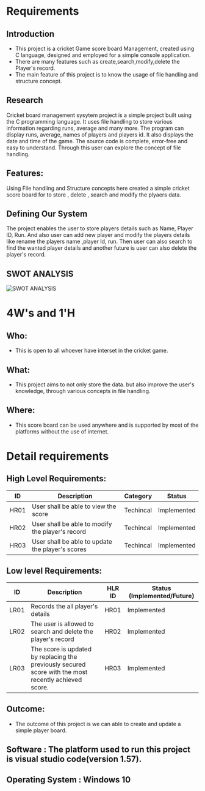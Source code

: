 # Requirements
## Introduction
 * This project is a cricket Game score board Management, created using C language, designed and employed for a simple console application.
 * There are many features such as create,search,modify,delete the Player's record.
 * The main feature of this project is to know the usage of file handling and structure concept.

## Research

Cricket board management sysytem  project is a simple project built using the C programming language. It uses file handling to store various information regarding runs, average and many more. The program can display runs, average, names of players and players id. It also displays the date and time of the game. The source code is complete, error-free and easy to understand. Through this user can explore the concept of file handling.


 ## Features:

Using File handling and Structure concepts here created a simple cricket score board for to store , delete , search and modify the plyaers data.

 
## Defining Our System

The project enables the user to store players details such as Name, Player ID, Run.
And also user can add new player and modify the  players details like rename the players name ,player Id, run. Then user can also search to find the wanted player details and another future is user can also delete the player's record.

## SWOT ANALYSIS
![SWOT ANALYSIS](https://github.com/12345292/Cricket-Board-Management-System/blob/main/1_Requirements/SWOT.png)

# 4W&#39;s and 1&#39;H

## Who:
* This is open to all whoever have interset in the cricket game.

## What:
* This project aims to not only store the data. but also improve the user's knowledge, through various concepts in file handling.
 
## Where:
* This score board  can be used anywhere and is supported by most of the platforms without the use of internet.

# Detail requirements

## High Level Requirements: 
| ID | Description | Category | Status | 
| ----- | ----- | ------- | ---------|
| HR01 | User shall be able to view the score | Techincal | Implemented | 
| HR02 | User shall be able to modify the player's record | Techincal | Implemented|
| HR03 | User shall be able to update the player's scores | Techincal | Implemented |

##  Low level Requirements:
 
| ID | Description | HLR ID | Status (Implemented/Future) |
| ------ | --------- | ------ | ----- |
| LR01 | Records the all player's details | HR01 | Implemented |
| LR02 | The user is allowed to search and delete the player's record | HR02 | Implemented |
| LR03 | The score is updated by replacing the previously secured score with the most recently achieved score.| HR03 | Implemented|



## Outcome:
 
 * The outcome of this project is we can able to create and update a simple player board.
 
 
## Software : The platform used to run this project is visual studio code(version 1.57).

## Operating System : Windows 10

